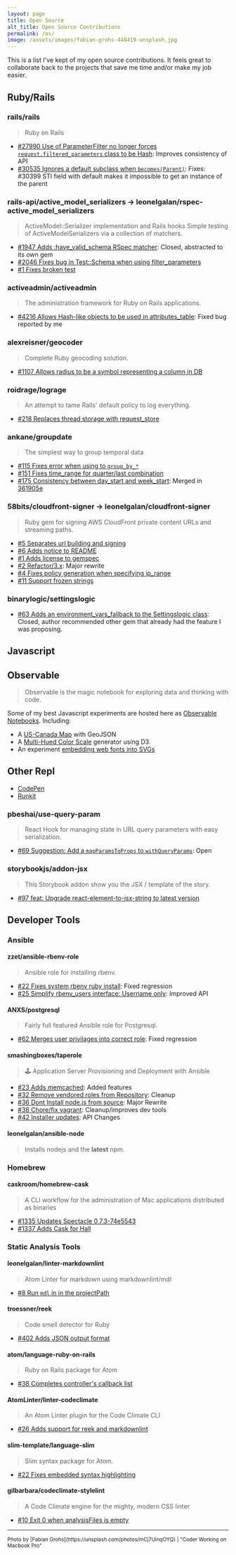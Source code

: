 ```yaml
---
layout: page
title: Open Source
alt_title: Open Source Contributions
permalink: /os/
image: /assets/images/fabian-grohs-448419-unsplash.jpg
---
```


This is a list I've kept of my open source contributions. It feels great to
collaborate back to the projects that save me time and/or make my job easier.

## Ruby/Rails

### rails/rails

> Ruby on Rails

* [#27990 Use of ParameterFilter no longer forces `request.filtered_parameters` class to be Hash](https://github.com/rails/rails/pull/27990): Improves consistency of API
* [#30535 Ignores a default subclass when `becomes(Parent)`](https://github.com/rails/rails/pull/30535): Fixes: #30399 STI field with default makes it impossible to get an instance
  of the parent

### rails-api/active_model_serializers -> leonelgalan/rspec-active_model_serializers

> ActiveModel::Serializer implementation and Rails hooks
> Simple testing of ActiveModelSerializers via a collection of matchers.

* [#1947 Adds :have_valid_schema RSpec matcher](https://github.com/rails-api/active_model_serializers/pull/1947): Closed, abstracted to its own gem
* [#2046 Fixes bug in Test::Schema when using filter_parameters](https://github.com/rails-api/active_model_serializers/pull/2046)
* [#1 Fixes broken test](https://github.com/leonelgalan/rspec-active_model_serializers/pull/1)

### activeadmin/activeadmin

> The administration framework for Ruby on Rails applications.

* [#4216 Allows Hash-like objects to be used in attributes_table](https://github.com/activeadmin/activeadmin/pull/4216): Fixed bug reported by me

### alexreisner/geocoder

> Complete Ruby geocoding solution.

* [#1107 Allows radius to be a symbol representing a column in DB](https://github.com/alexreisner/geocoder/pull/1107)

### roidrage/lograge

> An attempt to tame Rails' default policy to log everything.

* [#218 Replaces thread storage with request_store](https://github.com/roidrage/lograge/pull/218)

### ankane/groupdate

> The simplest way to group temporal data

* [#115 Fixes error when using to `group_by_*`](https://github.com/ankane/groupdate/pull/115)
* [#151 Fixes time_range for quarter/last combination](https://github.com/ankane/groupdate/pull/151)
* [#175 Consistency between day_start and week_start](https://github.com/ankane/groupdate/pull/175): Merged in [361905e](https://github.com/ankane/groupdate/commit/361905ea29d272e58795d24ce7174d156fada501)

### 58bits/cloudfront-signer -> leonelgalan/cloudfront-signer

> Ruby gem for signing AWS CloudFront private content URLs and streaming paths.

* [#5 Separates url building and signing](https://github.com/58bits/cloudfront-signer/pull/5)
* [#6 Adds notice to README](https://github.com/58bits/cloudfront-signer/pull/6)
* [#1 Adds license to gemspec](https://github.com/leonelgalan/cloudfront-signer/pull/1)
* [#2 Refactor/3.x](https://github.com/leonelgalan/cloudfront-signer/pull/2): Major rewrite
* [#4 Fixes policy generation when specifying ip_range](https://github.com/leonelgalan/cloudfront-signer/pull/4)
* [#11 Support frozen strings](https://github.com/leonelgalan/cloudfront-signer/pull/11)

### binarylogic/settingslogic

* [#63 Adds an environment_vars_fallback to the Settingslogic class](https://github.com/binarylogic/settingslogic/pull/63): Closed, author recommended other gem that already had the feature I was proposing.

## Javascript

## Observable

> Observable is the magic notebook for exploring data and thinking with code.

Some of my best Javascript experiments are hosted here as [Observable Notebooks](https://observablehq.com/@leonelgalan). Including:

* A [US-Canada Map](https://observablehq.com/@leonelgalan/us-canada-map) with GeoJSON
* A [Multi-Hued Color Scale](https://observablehq.com/@leonelgalan/multi-hued-color-scales) generator using D3.
* An experiment [embedding web fonts into SVGs](https://observablehq.com/@leonelgalan/embedding-fonts-into-an-svg)

## Other Repl

* [CodePen](https://codepen.io/leonelgalan)
* [Runkit](https://runkit.com/leonelgalan)

### pbeshai/use-query-param

> React Hook for managing state in URL query parameters with easy serialization.

* [#69 Suggestion: Add a `mapParamsToProps` to `withQueryParams`](https://github.com/pbeshai/use-query-params/issues/69): Open

### storybookjs/addon-jsx

> This Storybook addon show you the JSX / template of the story.

* [#97 feat: Upgrade react-element-to-jsx-string to latest version](https://github.com/storybookjs/addon-jsx/pull/97)

## Developer Tools

### Ansible

#### zzet/ansible-rbenv-role

> Ansible role for installing rbenv.

* [#22 Fixes system rbenv ruby install](https://github.com/zzet/ansible-rbenv-role/pull/22): Fixed regression
* [#25 Simplify rbenv_users interface: Username only](https://github.com/zzet/ansible-rbenv-role/issues/25): Improved API

#### ANXS/postgresql

> Fairly full featured Ansible role for Postgresql.

* [#62 Merges user privilages into correct role](https://github.com/ANXS/postgresql/pull/62): Fixed regression

#### smashingboxes/taperole

> 🕹 Application Server Provisioning and Deployment with Ansible

* [#23 Adds memcached](https://github.com/smashingboxes/taperole/pull/23): Added features
* [#32 Remove vendored roles from Repository](https://github.com/smashingboxes/taperole/pull/32): Cleanup
* [#36 Dont Install node.js from source](https://github.com/smashingboxes/taperole/pull/36): Major Rewrite
* [#38 Chore/fix vagrant](https://github.com/smashingboxes/taperole/pull/38): Cleanup/improves dev tools
* [#42 Installer updates](https://github.com/smashingboxes/taperole/pull/42): API Changes

#### leonelgalan/ansible-node

> Installs nodejs and the **latest** npm.

### Homebrew

#### caskroom/homebrew-cask

> A CLI workflow for the administration of Mac applications distributed as binaries

* [#1335 Updates Spectacle 0.7.3-74e5543](https://github.com/caskroom/homebrew-cask/pull/1335)
* [#1337 Adds Cask for Hall](https://github.com/caskroom/homebrew-cask/pull/1337)

### Static Analysis Tools

#### leonelgalan/linter-markdownlint

> Atom Linter for markdown using markdownlint/mdl

* [#8 Run `mdl` in in the projectPath](https://github.com/leonelgalan/linter-markdownlint/pull/8)

#### troessner/reek

> Code smell detector for Ruby

* [#402 Adds JSON output format](https://github.com/troessner/reek/pull/402)

#### atom/language-ruby-on-rails

> Ruby on Rails package for Atom

* [#38 Completes controller's callback list](https://github.com/atom/language-ruby-on-rails/pull/38)

#### AtomLinter/linter-codeclimate

> An Atom Linter plugin for the Code Climate CLI

* [#26 Adds support for reek and markdownlint](https://github.com/AtomLinter/linter-codeclimate/pull/26)

#### slim-template/language-slim

> Slim syntax package for Atom.

* [#22 Fixes embedded syntax highlighting](https://github.com/slim-template/language-slim/pull/22)

#### gilbarbara/codeclimate-stylelint

> A Code Climate engine for the mighty, modern CSS linter

* [#10 Exit 0 when analysisFiles is empty](https://github.com/gilbarbara/codeclimate-stylelint/pull/10)

___

<small>
  Photo by [Fabian Grohs](https://unsplash.com/photos/mCj7UinqOYQ) | "Coder
  Working on Macbook Pro"
</small>
